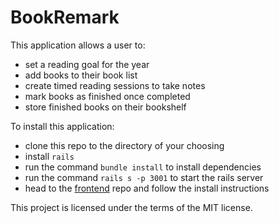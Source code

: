 # BookRemark

This application allows a user to:

- set a reading goal for the year
- add books to their book list
- create timed reading sessions to take notes
- mark books as finished once completed
- store finished books on their bookshelf

To install this application:

- clone this repo to the directory of your choosing
- install `rails`
- run the command `bundle install` to install dependencies
- run the command `rails s -p 3001` to start the rails server
- head to the [frontend](https://github.com/tbanish/react-reading-goal-fronted) repo and follow the install instructions

This project is licensed under the terms of the MIT license.
